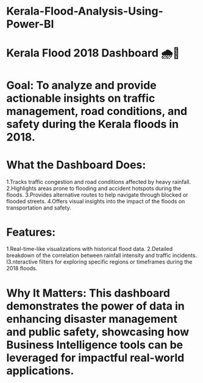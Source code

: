 # Kerala-Flood-Analysis-Using-Power-BI
# Kerala Flood 2018 Dashboard 🌧️🚦
# Goal: To analyze and provide actionable insights on traffic management, road conditions, and safety during the Kerala floods in 2018.

# What the Dashboard Does:

1.Tracks traffic congestion and road conditions affected by heavy rainfall.
2.Highlights areas prone to flooding and accident hotspots during the floods.
3.Provides alternative routes to help navigate through blocked or flooded streets.
4.Offers visual insights into the impact of the floods on transportation and safety.

# Features:
1.Real-time-like visualizations with historical flood data.
2.Detailed breakdown of the correlation between rainfall intensity and traffic incidents.
I3.nteractive filters for exploring specific regions or timeframes during the 2018 floods.

# Why It Matters: This dashboard demonstrates the power of data in enhancing disaster management and public safety, showcasing how Business Intelligence tools can be leveraged for impactful real-world applications.

